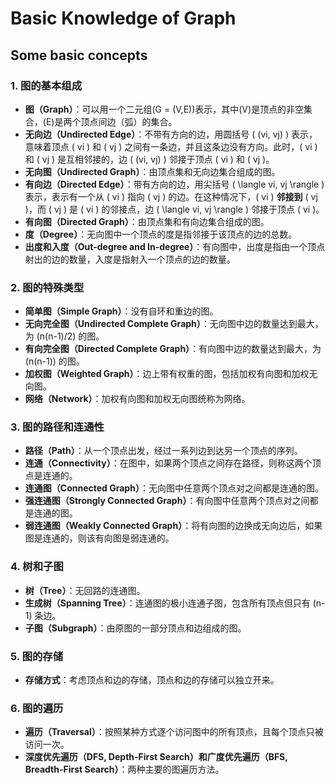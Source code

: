 # Basic Knowledge of Graph

## Some basic concepts

### 1. 图的基本组成

- **图（Graph）**：可以用一个二元组\(G = (V,E)\)表示，其中\(V\)是顶点的非空集合，\(E\)是两个顶点间边（弧）的集合。
- **无向边（Undirected Edge）**：不带有方向的边，用圆括号 \( (vi, vj) \) 表示，意味着顶点 \( vi \) 和 \( vj \) 之间有一条边，并且这条边没有方向。此时，\( vi \) 和 \( vj \) 是互相邻接的，边 \( (vi, vj) \) 邻接于顶点 \( vi \) 和 \( vj \)。
- **无向图（Undirected Graph）**：由顶点集和无向边集合组成的图。
- **有向边（Directed Edge）**：带有方向的边，用尖括号 \( \langle vi, vj \rangle \) 表示，表示有一个从 \( vi \) 指向 \( vj \) 的边。在这种情况下，\( vi \) **邻接到** \( vj \)，而 \( vj \) 是 \( vi \) 的邻接点，边 \( \langle vi, vj \rangle \) 邻接于顶点 \( vi \)。
- **有向图（Directed Graph）**：由顶点集和有向边集合组成的图。
- **度（Degree）**：无向图中一个顶点的度是指邻接于该顶点的边的总数。
- **出度和入度（Out-degree and In-degree）**：有向图中，出度是指由一个顶点射出的边的数量，入度是指射入一个顶点的边的数量。

### 2. 图的特殊类型

- **简单图（Simple Graph）**：没有自环和重边的图。
- **无向完全图（Undirected Complete Graph）**：无向图中边的数量达到最大，为 \(n(n-1)/2\) 的图。
- **有向完全图（Directed Complete Graph）**：有向图中边的数量达到最大，为 \(n(n-1)\) 的图。
- **加权图（Weighted Graph）**：边上带有权重的图，包括加权有向图和加权无向图。
- **网络（Network）**：加权有向图和加权无向图统称为网络。

### 3. 图的路径和连通性

- **路径（Path）**：从一个顶点出发，经过一系列边到达另一个顶点的序列。
- **连通（Connectivity）**：在图中，如果两个顶点之间存在路径，则称这两个顶点是连通的。
- **连通图（Connected Graph）**：无向图中任意两个顶点对之间都是连通的图。
- **强连通图（Strongly Connected Graph）**：有向图中任意两个顶点对之间都是连通的图。
- **弱连通图（Weakly Connected Graph）**：将有向图的边换成无向边后，如果图是连通的，则该有向图是弱连通的。

### 4. 树和子图

- **树（Tree）**：无回路的连通图。
- **生成树（Spanning Tree）**：连通图的极小连通子图，包含所有顶点但只有 \(n-1\) 条边。
- **子图（Subgraph）**：由原图的一部分顶点和边组成的图。

### 5. 图的存储

- **存储方式**：考虑顶点和边的存储，顶点和边的存储可以独立开来。

### 6. 图的遍历

- **遍历（Traversal）**：按照某种方式逐个访问图中的所有顶点，且每个顶点只被访问一次。
- **深度优先遍历（DFS, Depth-First Search）**和**广度优先遍历（BFS, Breadth-First Search）**：两种主要的图遍历方法。

